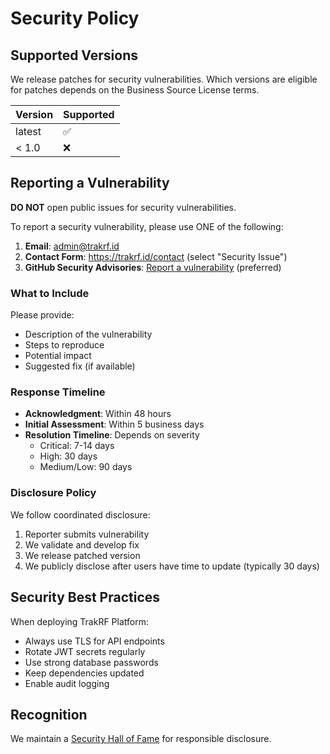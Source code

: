 # Security Policy

## Supported Versions

We release patches for security vulnerabilities. Which versions are eligible for patches depends on the Business Source License terms.

| Version | Supported          |
| ------- | ------------------ |
| latest  | :white_check_mark: |
| < 1.0   | :x:                |

## Reporting a Vulnerability

**DO NOT** open public issues for security vulnerabilities.

To report a security vulnerability, please use ONE of the following:

1. **Email**: admin@trakrf.id
2. **Contact Form**: https://trakrf.id/contact (select "Security Issue")
3. **GitHub Security Advisories**: [Report a vulnerability](https://github.com/trakrf/platform/security/advisories/new) (preferred)

### What to Include

Please provide:
- Description of the vulnerability
- Steps to reproduce
- Potential impact
- Suggested fix (if available)

### Response Timeline

- **Acknowledgment**: Within 48 hours
- **Initial Assessment**: Within 5 business days
- **Resolution Timeline**: Depends on severity
    - Critical: 7-14 days
    - High: 30 days
    - Medium/Low: 90 days

### Disclosure Policy

We follow coordinated disclosure:
1. Reporter submits vulnerability
2. We validate and develop fix
3. We release patched version
4. We publicly disclose after users have time to update (typically 30 days)

## Security Best Practices

When deploying TrakRF Platform:
- Always use TLS for API endpoints
- Rotate JWT secrets regularly
- Use strong database passwords
- Keep dependencies updated
- Enable audit logging

## Recognition

We maintain a [Security Hall of Fame](https://trakrf.id/security/thanks) for responsible disclosure.